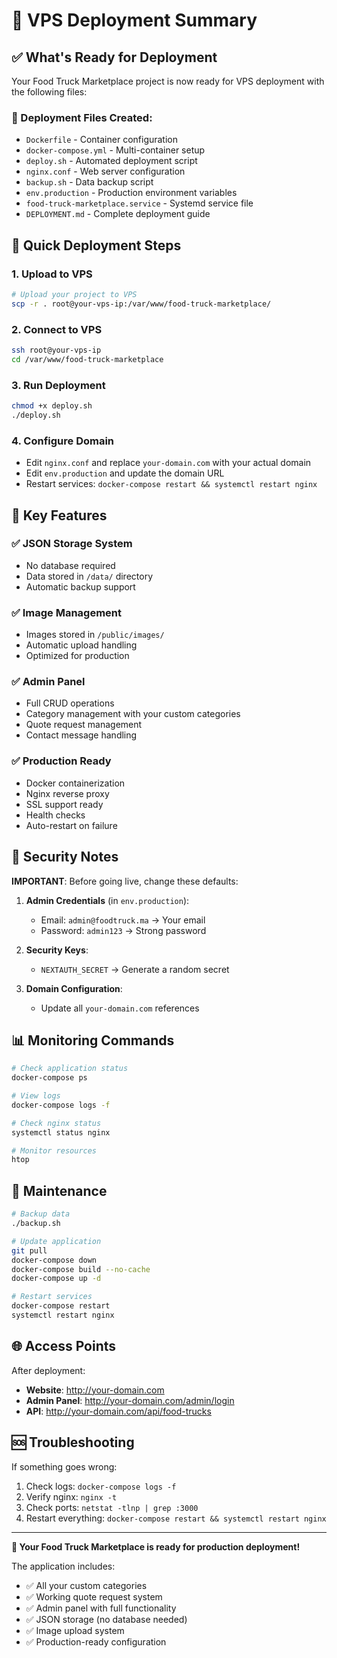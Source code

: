 # 🚀 VPS Deployment Summary

## ✅ What's Ready for Deployment

Your Food Truck Marketplace project is now ready for VPS deployment with the following files:

### 📁 Deployment Files Created:
- `Dockerfile` - Container configuration
- `docker-compose.yml` - Multi-container setup
- `deploy.sh` - Automated deployment script
- `nginx.conf` - Web server configuration
- `backup.sh` - Data backup script
- `env.production` - Production environment variables
- `food-truck-marketplace.service` - Systemd service file
- `DEPLOYMENT.md` - Complete deployment guide

## 🎯 Quick Deployment Steps

### 1. Upload to VPS
```bash
# Upload your project to VPS
scp -r . root@your-vps-ip:/var/www/food-truck-marketplace/
```

### 2. Connect to VPS
```bash
ssh root@your-vps-ip
cd /var/www/food-truck-marketplace
```

### 3. Run Deployment
```bash
chmod +x deploy.sh
./deploy.sh
```

### 4. Configure Domain
- Edit `nginx.conf` and replace `your-domain.com` with your actual domain
- Edit `env.production` and update the domain URL
- Restart services: `docker-compose restart && systemctl restart nginx`

## 🔧 Key Features

### ✅ JSON Storage System
- No database required
- Data stored in `/data/` directory
- Automatic backup support

### ✅ Image Management
- Images stored in `/public/images/`
- Automatic upload handling
- Optimized for production

### ✅ Admin Panel
- Full CRUD operations
- Category management with your custom categories
- Quote request management
- Contact message handling

### ✅ Production Ready
- Docker containerization
- Nginx reverse proxy
- SSL support ready
- Health checks
- Auto-restart on failure

## 🔐 Security Notes

**IMPORTANT**: Before going live, change these defaults:

1. **Admin Credentials** (in `env.production`):
   - Email: `admin@foodtruck.ma` → Your email
   - Password: `admin123` → Strong password

2. **Security Keys**:
   - `NEXTAUTH_SECRET` → Generate a random secret

3. **Domain Configuration**:
   - Update all `your-domain.com` references

## 📊 Monitoring Commands

```bash
# Check application status
docker-compose ps

# View logs
docker-compose logs -f

# Check nginx status
systemctl status nginx

# Monitor resources
htop
```

## 🔄 Maintenance

```bash
# Backup data
./backup.sh

# Update application
git pull
docker-compose down
docker-compose build --no-cache
docker-compose up -d

# Restart services
docker-compose restart
systemctl restart nginx
```

## 🌐 Access Points

After deployment:
- **Website**: http://your-domain.com
- **Admin Panel**: http://your-domain.com/admin/login
- **API**: http://your-domain.com/api/food-trucks

## 🆘 Troubleshooting

If something goes wrong:
1. Check logs: `docker-compose logs -f`
2. Verify nginx: `nginx -t`
3. Check ports: `netstat -tlnp | grep :3000`
4. Restart everything: `docker-compose restart && systemctl restart nginx`

---

**🎉 Your Food Truck Marketplace is ready for production deployment!**

The application includes:
- ✅ All your custom categories
- ✅ Working quote request system
- ✅ Admin panel with full functionality
- ✅ JSON storage (no database needed)
- ✅ Image upload system
- ✅ Production-ready configuration
